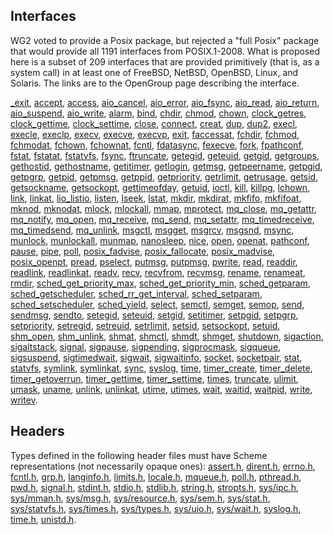 ## Interfaces

WG2 voted to provide a Posix package, but rejected a "full Posix" package that would provide all 1191 interfaces from POSIX.1-2008.  What is proposed here is a subset of 209 interfaces that are provided primitively (that is, as a system call) in at least one of FreeBSD, NetBSD, OpenBSD, Linux, and Solaris.  The links are to the OpenGroup page describing the interface.


[_exit](http://pubs.opengroup.org/onlinepubs/9699919799/functions/_exit.html),
[accept](http://pubs.opengroup.org/onlinepubs/9699919799/functions/accept.html),
[access](http://pubs.opengroup.org/onlinepubs/9699919799/functions/access.html),
[aio_cancel](http://pubs.opengroup.org/onlinepubs/9699919799/functions/aio_cancel.html),
[aio_error](http://pubs.opengroup.org/onlinepubs/9699919799/functions/aio_error.html),
[aio_fsync](http://pubs.opengroup.org/onlinepubs/9699919799/functions/aio_fsync.html),
[aio_read](http://pubs.opengroup.org/onlinepubs/9699919799/functions/aio_read.html),
[aio_return](http://pubs.opengroup.org/onlinepubs/9699919799/functions/aio_return.html),
[aio_suspend](http://pubs.opengroup.org/onlinepubs/9699919799/functions/aio_suspend.html),
[aio_write](http://pubs.opengroup.org/onlinepubs/9699919799/functions/aio_write.html),
[alarm](http://pubs.opengroup.org/onlinepubs/9699919799/functions/alarm.html),
[bind](http://pubs.opengroup.org/onlinepubs/9699919799/functions/bind.html),
[chdir](http://pubs.opengroup.org/onlinepubs/9699919799/functions/chdir.html),
[chmod](http://pubs.opengroup.org/onlinepubs/9699919799/functions/chmod.html),
[chown](http://pubs.opengroup.org/onlinepubs/9699919799/functions/chown.html),
[clock_getres](http://pubs.opengroup.org/onlinepubs/9699919799/functions/clock_getres.html),
[clock_gettime](http://pubs.opengroup.org/onlinepubs/9699919799/functions/clock_gettime.html),
[clock_settime](http://pubs.opengroup.org/onlinepubs/9699919799/functions/clock_settime.html),
[close](http://pubs.opengroup.org/onlinepubs/9699919799/functions/close.html),
[connect](http://pubs.opengroup.org/onlinepubs/9699919799/functions/connect.html),
[creat](http://pubs.opengroup.org/onlinepubs/9699919799/functions/creat.html),
[dup](http://pubs.opengroup.org/onlinepubs/9699919799/functions/dup.html),
[dup2](http://pubs.opengroup.org/onlinepubs/9699919799/functions/dup2.html),
[execl](http://pubs.opengroup.org/onlinepubs/9699919799/functions/execl.html),
[execle](http://pubs.opengroup.org/onlinepubs/9699919799/functions/execle.html),
[execlp](http://pubs.opengroup.org/onlinepubs/9699919799/functions/execlp.html),
[execv](http://pubs.opengroup.org/onlinepubs/9699919799/functions/execv.html),
[execve](http://pubs.opengroup.org/onlinepubs/9699919799/functions/execve.html),
[execvp](http://pubs.opengroup.org/onlinepubs/9699919799/functions/execvp.html),
[exit](http://pubs.opengroup.org/onlinepubs/9699919799/functions/exit.html),
[faccessat](http://pubs.opengroup.org/onlinepubs/9699919799/functions/faccessat.html),
[fchdir](http://pubs.opengroup.org/onlinepubs/9699919799/functions/fchdir.html),
[fchmod](http://pubs.opengroup.org/onlinepubs/9699919799/functions/fchmod.html),
[fchmodat](http://pubs.opengroup.org/onlinepubs/9699919799/functions/fchmodat.html),
[fchown](http://pubs.opengroup.org/onlinepubs/9699919799/functions/fchown.html),
[fchownat](http://pubs.opengroup.org/onlinepubs/9699919799/functions/fchownat.html),
[fcntl](http://pubs.opengroup.org/onlinepubs/9699919799/functions/fcntl.html),
[fdatasync](http://pubs.opengroup.org/onlinepubs/9699919799/functions/fdatasync.html),
[fexecve](http://pubs.opengroup.org/onlinepubs/9699919799/functions/fexecve.html),
[fork](http://pubs.opengroup.org/onlinepubs/9699919799/functions/fork.html),
[fpathconf](http://pubs.opengroup.org/onlinepubs/9699919799/functions/fpathconf.html),
[fstat](http://pubs.opengroup.org/onlinepubs/9699919799/functions/fstat.html),
[fstatat](http://pubs.opengroup.org/onlinepubs/9699919799/functions/fstatat.html),
[fstatvfs](http://pubs.opengroup.org/onlinepubs/9699919799/functions/fstatvfs.html),
[fsync](http://pubs.opengroup.org/onlinepubs/9699919799/functions/fsync.html),
[ftruncate](http://pubs.opengroup.org/onlinepubs/9699919799/functions/ftruncate.html),
[getegid](http://pubs.opengroup.org/onlinepubs/9699919799/functions/getegid.html),
[geteuid](http://pubs.opengroup.org/onlinepubs/9699919799/functions/geteuid.html),
[getgid](http://pubs.opengroup.org/onlinepubs/9699919799/functions/getgid.html),
[getgroups](http://pubs.opengroup.org/onlinepubs/9699919799/functions/getgroups.html),
[gethostid](http://pubs.opengroup.org/onlinepubs/9699919799/functions/gethostid.html),
[gethostname](http://pubs.opengroup.org/onlinepubs/9699919799/functions/gethostname.html),
[getitimer](http://pubs.opengroup.org/onlinepubs/9699919799/functions/getitimer.html),
[getlogin](http://pubs.opengroup.org/onlinepubs/9699919799/functions/getlogin.html),
[getmsg](http://pubs.opengroup.org/onlinepubs/9699919799/functions/getmsg.html),
[getpeername](http://pubs.opengroup.org/onlinepubs/9699919799/functions/getpeername.html),
[getpgid](http://pubs.opengroup.org/onlinepubs/9699919799/functions/getpgid.html),
[getpgrp](http://pubs.opengroup.org/onlinepubs/9699919799/functions/getpgrp.html),
[getpid](http://pubs.opengroup.org/onlinepubs/9699919799/functions/getpid.html),
[getpmsg](http://pubs.opengroup.org/onlinepubs/9699919799/functions/getpmsg.html),
[getppid](http://pubs.opengroup.org/onlinepubs/9699919799/functions/getppid.html),
[getpriority](http://pubs.opengroup.org/onlinepubs/9699919799/functions/getpriority.html),
[getrlimit](http://pubs.opengroup.org/onlinepubs/9699919799/functions/getrlimit.html),
[getrusage](http://pubs.opengroup.org/onlinepubs/9699919799/functions/getrusage.html),
[getsid](http://pubs.opengroup.org/onlinepubs/9699919799/functions/getsid.html),
[getsockname](http://pubs.opengroup.org/onlinepubs/9699919799/functions/getsockname.html),
[getsockopt](http://pubs.opengroup.org/onlinepubs/9699919799/functions/getsockopt.html),
[gettimeofday](http://pubs.opengroup.org/onlinepubs/9699919799/functions/gettimeofday.html),
[getuid](http://pubs.opengroup.org/onlinepubs/9699919799/functions/getuid.html),
[ioctl](http://pubs.opengroup.org/onlinepubs/9699919799/functions/ioctl.html),
[kill](http://pubs.opengroup.org/onlinepubs/9699919799/functions/kill.html),
[killpg](http://pubs.opengroup.org/onlinepubs/9699919799/functions/killpg.html),
[lchown](http://pubs.opengroup.org/onlinepubs/9699919799/functions/lchown.html),
[link](http://pubs.opengroup.org/onlinepubs/9699919799/functions/link.html),
[linkat](http://pubs.opengroup.org/onlinepubs/9699919799/functions/linkat.html),
[lio_listio](http://pubs.opengroup.org/onlinepubs/9699919799/functions/lio_listio.html),
[listen](http://pubs.opengroup.org/onlinepubs/9699919799/functions/listen.html),
[lseek](http://pubs.opengroup.org/onlinepubs/9699919799/functions/lseek.html),
[lstat](http://pubs.opengroup.org/onlinepubs/9699919799/functions/lstat.html),
[mkdir](http://pubs.opengroup.org/onlinepubs/9699919799/functions/mkdir.html),
[mkdirat](http://pubs.opengroup.org/onlinepubs/9699919799/functions/mkdirat.html),
[mkfifo](http://pubs.opengroup.org/onlinepubs/9699919799/functions/mkfifo.html),
[mkfifoat](http://pubs.opengroup.org/onlinepubs/9699919799/functions/mkfifoat.html),
[mknod](http://pubs.opengroup.org/onlinepubs/9699919799/functions/mknod.html),
[mknodat](http://pubs.opengroup.org/onlinepubs/9699919799/functions/mknodat.html),
[mlock](http://pubs.opengroup.org/onlinepubs/9699919799/functions/mlock.html),
[mlockall](http://pubs.opengroup.org/onlinepubs/9699919799/functions/mlockall.html),
[mmap](http://pubs.opengroup.org/onlinepubs/9699919799/functions/mmap.html),
[mprotect](http://pubs.opengroup.org/onlinepubs/9699919799/functions/mprotect.html),
[mq_close](http://pubs.opengroup.org/onlinepubs/9699919799/functions/mq_close.html),
[mq_getattr](http://pubs.opengroup.org/onlinepubs/9699919799/functions/mq_getattr.html),
[mq_notify](http://pubs.opengroup.org/onlinepubs/9699919799/functions/mq_notify.html),
[mq_open](http://pubs.opengroup.org/onlinepubs/9699919799/functions/mq_open.html),
[mq_receive](http://pubs.opengroup.org/onlinepubs/9699919799/functions/mq_receive.html),
[mq_send](http://pubs.opengroup.org/onlinepubs/9699919799/functions/mq_send.html),
[mq_setattr](http://pubs.opengroup.org/onlinepubs/9699919799/functions/mq_setattr.html),
[mq_timedreceive](http://pubs.opengroup.org/onlinepubs/9699919799/functions/mq_timedreceive.html),
[mq_timedsend](http://pubs.opengroup.org/onlinepubs/9699919799/functions/mq_timedsend.html),
[mq_unlink](http://pubs.opengroup.org/onlinepubs/9699919799/functions/mq_unlink.html),
[msgctl](http://pubs.opengroup.org/onlinepubs/9699919799/functions/msgctl.html),
[msgget](http://pubs.opengroup.org/onlinepubs/9699919799/functions/msgget.html),
[msgrcv](http://pubs.opengroup.org/onlinepubs/9699919799/functions/msgrcv.html),
[msgsnd](http://pubs.opengroup.org/onlinepubs/9699919799/functions/msgsnd.html),
[msync](http://pubs.opengroup.org/onlinepubs/9699919799/functions/msync.html),
[munlock](http://pubs.opengroup.org/onlinepubs/9699919799/functions/munlock.html),
[munlockall](http://pubs.opengroup.org/onlinepubs/9699919799/functions/munlockall.html),
[munmap](http://pubs.opengroup.org/onlinepubs/9699919799/functions/munmap.html),
[nanosleep](http://pubs.opengroup.org/onlinepubs/9699919799/functions/nanosleep.html),
[nice](http://pubs.opengroup.org/onlinepubs/9699919799/functions/nice.html),
[open](http://pubs.opengroup.org/onlinepubs/9699919799/functions/open.html),
[openat](http://pubs.opengroup.org/onlinepubs/9699919799/functions/openat.html),
[pathconf](http://pubs.opengroup.org/onlinepubs/9699919799/functions/pathconf.html),
[pause](http://pubs.opengroup.org/onlinepubs/9699919799/functions/pause.html),
[pipe](http://pubs.opengroup.org/onlinepubs/9699919799/functions/pipe.html),
[poll](http://pubs.opengroup.org/onlinepubs/9699919799/functions/poll.html),
[posix_fadvise](http://pubs.opengroup.org/onlinepubs/9699919799/functions/posix_fadvise.html),
[posix_fallocate](http://pubs.opengroup.org/onlinepubs/9699919799/functions/posix_fallocate.html),
[posix_madvise](http://pubs.opengroup.org/onlinepubs/9699919799/functions/posix_madvise.html),
[posix_openpt](http://pubs.opengroup.org/onlinepubs/9699919799/functions/posix_openpt.html),
[pread](http://pubs.opengroup.org/onlinepubs/9699919799/functions/pread.html),
[pselect](http://pubs.opengroup.org/onlinepubs/9699919799/functions/pselect.html),
[putmsg](http://pubs.opengroup.org/onlinepubs/9699919799/functions/putmsg.html),
[putpmsg](http://pubs.opengroup.org/onlinepubs/9699919799/functions/putpmsg.html),
[pwrite](http://pubs.opengroup.org/onlinepubs/9699919799/functions/pwrite.html),
[read](http://pubs.opengroup.org/onlinepubs/9699919799/functions/read.html),
[readdir](http://pubs.opengroup.org/onlinepubs/9699919799/functions/readdir.html),
[readlink](http://pubs.opengroup.org/onlinepubs/9699919799/functions/readlink.html),
[readlinkat](http://pubs.opengroup.org/onlinepubs/9699919799/functions/readlinkat.html),
[readv](http://pubs.opengroup.org/onlinepubs/9699919799/functions/readv.html),
[recv](http://pubs.opengroup.org/onlinepubs/9699919799/functions/recv.html),
[recvfrom](http://pubs.opengroup.org/onlinepubs/9699919799/functions/recvfrom.html),
[recvmsg](http://pubs.opengroup.org/onlinepubs/9699919799/functions/recvmsg.html),
[rename](http://pubs.opengroup.org/onlinepubs/9699919799/functions/rename.html),
[renameat](http://pubs.opengroup.org/onlinepubs/9699919799/functions/renameat.html),
[rmdir](http://pubs.opengroup.org/onlinepubs/9699919799/functions/rmdir.html),
[sched_get_priority_max](http://pubs.opengroup.org/onlinepubs/9699919799/functions/sched_get_priority_max.html),
[sched_get_priority_min](http://pubs.opengroup.org/onlinepubs/9699919799/functions/sched_get_priority_min.html),
[sched_getparam](http://pubs.opengroup.org/onlinepubs/9699919799/functions/sched_getparam.html),
[sched_getscheduler](http://pubs.opengroup.org/onlinepubs/9699919799/functions/sched_getscheduler.html),
[sched_rr_get_interval](http://pubs.opengroup.org/onlinepubs/9699919799/functions/sched_rr_get_interval.html),
[sched_setparam](http://pubs.opengroup.org/onlinepubs/9699919799/functions/sched_setparam.html),
[sched_setscheduler](http://pubs.opengroup.org/onlinepubs/9699919799/functions/sched_setscheduler.html),
[sched_yield](http://pubs.opengroup.org/onlinepubs/9699919799/functions/sched_yield.html),
[select](http://pubs.opengroup.org/onlinepubs/9699919799/functions/select.html),
[semctl](http://pubs.opengroup.org/onlinepubs/9699919799/functions/semctl.html),
[semget](http://pubs.opengroup.org/onlinepubs/9699919799/functions/semget.html),
[semop](http://pubs.opengroup.org/onlinepubs/9699919799/functions/semop.html),
[send](http://pubs.opengroup.org/onlinepubs/9699919799/functions/send.html),
[sendmsg](http://pubs.opengroup.org/onlinepubs/9699919799/functions/sendmsg.html),
[sendto](http://pubs.opengroup.org/onlinepubs/9699919799/functions/sendto.html),
[setegid](http://pubs.opengroup.org/onlinepubs/9699919799/functions/setegid.html),
[seteuid](http://pubs.opengroup.org/onlinepubs/9699919799/functions/seteuid.html),
[setgid](http://pubs.opengroup.org/onlinepubs/9699919799/functions/setgid.html),
[setitimer](http://pubs.opengroup.org/onlinepubs/9699919799/functions/setitimer.html),
[setpgid](http://pubs.opengroup.org/onlinepubs/9699919799/functions/setpgid.html),
[setpgrp](http://pubs.opengroup.org/onlinepubs/9699919799/functions/setpgrp.html),
[setpriority](http://pubs.opengroup.org/onlinepubs/9699919799/functions/setpriority.html),
[setregid](http://pubs.opengroup.org/onlinepubs/9699919799/functions/setregid.html),
[setreuid](http://pubs.opengroup.org/onlinepubs/9699919799/functions/setreuid.html),
[setrlimit](http://pubs.opengroup.org/onlinepubs/9699919799/functions/setrlimit.html),
[setsid](http://pubs.opengroup.org/onlinepubs/9699919799/functions/setsid.html),
[setsockopt](http://pubs.opengroup.org/onlinepubs/9699919799/functions/setsockopt.html),
[setuid](http://pubs.opengroup.org/onlinepubs/9699919799/functions/setuid.html),
[shm_open](http://pubs.opengroup.org/onlinepubs/9699919799/functions/shm_open.html),
[shm_unlink](http://pubs.opengroup.org/onlinepubs/9699919799/functions/shm_unlink.html),
[shmat](http://pubs.opengroup.org/onlinepubs/9699919799/functions/shmat.html),
[shmctl](http://pubs.opengroup.org/onlinepubs/9699919799/functions/shmctl.html),
[shmdt](http://pubs.opengroup.org/onlinepubs/9699919799/functions/shmdt.html),
[shmget](http://pubs.opengroup.org/onlinepubs/9699919799/functions/shmget.html),
[shutdown](http://pubs.opengroup.org/onlinepubs/9699919799/functions/shutdown.html),
[sigaction](http://pubs.opengroup.org/onlinepubs/9699919799/functions/sigaction.html),
[sigaltstack](http://pubs.opengroup.org/onlinepubs/9699919799/functions/sigaltstack.html),
[signal](http://pubs.opengroup.org/onlinepubs/9699919799/functions/signal.html),
[sigpause](http://pubs.opengroup.org/onlinepubs/9699919799/functions/sigpause.html),
[sigpending](http://pubs.opengroup.org/onlinepubs/9699919799/functions/sigpending.html),
[sigprocmask](http://pubs.opengroup.org/onlinepubs/9699919799/functions/sigprocmask.html),
[sigqueue](http://pubs.opengroup.org/onlinepubs/9699919799/functions/sigqueue.html),
[sigsuspend](http://pubs.opengroup.org/onlinepubs/9699919799/functions/sigsuspend.html),
[sigtimedwait](http://pubs.opengroup.org/onlinepubs/9699919799/functions/sigtimedwait.html),
[sigwait](http://pubs.opengroup.org/onlinepubs/9699919799/functions/sigwait.html),
[sigwaitinfo](http://pubs.opengroup.org/onlinepubs/9699919799/functions/sigwaitinfo.html),
[socket](http://pubs.opengroup.org/onlinepubs/9699919799/functions/socket.html),
[socketpair](http://pubs.opengroup.org/onlinepubs/9699919799/functions/socketpair.html),
[stat](http://pubs.opengroup.org/onlinepubs/9699919799/functions/stat.html),
[statvfs](http://pubs.opengroup.org/onlinepubs/9699919799/functions/statvfs.html),
[symlink](http://pubs.opengroup.org/onlinepubs/9699919799/functions/symlink.html),
[symlinkat](http://pubs.opengroup.org/onlinepubs/9699919799/functions/symlinkat.html),
[sync](http://pubs.opengroup.org/onlinepubs/9699919799/functions/sync.html),
[syslog](http://pubs.opengroup.org/onlinepubs/9699919799/functions/syslog.html),
[time](http://pubs.opengroup.org/onlinepubs/9699919799/functions/time.html),
[timer_create](http://pubs.opengroup.org/onlinepubs/9699919799/functions/timer_create.html),
[timer_delete](http://pubs.opengroup.org/onlinepubs/9699919799/functions/timer_delete.html),
[timer_getoverrun](http://pubs.opengroup.org/onlinepubs/9699919799/functions/timer_getoverrun.html),
[timer_gettime](http://pubs.opengroup.org/onlinepubs/9699919799/functions/timer_gettime.html),
[timer_settime](http://pubs.opengroup.org/onlinepubs/9699919799/functions/timer_settime.html),
[times](http://pubs.opengroup.org/onlinepubs/9699919799/functions/times.html),
[truncate](http://pubs.opengroup.org/onlinepubs/9699919799/functions/truncate.html),
[ulimit](http://pubs.opengroup.org/onlinepubs/9699919799/functions/ulimit.html),
[umask](http://pubs.opengroup.org/onlinepubs/9699919799/functions/umask.html),
[uname](http://pubs.opengroup.org/onlinepubs/9699919799/functions/uname.html),
[unlink](http://pubs.opengroup.org/onlinepubs/9699919799/functions/unlink.html),
[unlinkat](http://pubs.opengroup.org/onlinepubs/9699919799/functions/unlinkat.html),
[utime](http://pubs.opengroup.org/onlinepubs/9699919799/functions/utime.html),
[utimes](http://pubs.opengroup.org/onlinepubs/9699919799/functions/utimes.html),
[wait](http://pubs.opengroup.org/onlinepubs/9699919799/functions/wait.html),
[waitid](http://pubs.opengroup.org/onlinepubs/9699919799/functions/waitid.html),
[waitpid](http://pubs.opengroup.org/onlinepubs/9699919799/functions/waitpid.html),
[write](http://pubs.opengroup.org/onlinepubs/9699919799/functions/write.html),
[writev](http://pubs.opengroup.org/onlinepubs/9699919799/functions/writev.html).

## Headers

Types defined in the following header files must have Scheme representations (not necessarily opaque ones):
[assert.h](http://pubs.opengroup.org/onlinepubs/9699919799/basedefs/assert.h.html),
[dirent.h](http://pubs.opengroup.org/onlinepubs/9699919799/basedefs/dirent.h.html),
[errno.h](http://pubs.opengroup.org/onlinepubs/9699919799/basedefs/errno.h.html),
[fcntl.h](http://pubs.opengroup.org/onlinepubs/9699919799/basedefs/fcntl.h.html),
[grp.h](http://pubs.opengroup.org/onlinepubs/9699919799/basedefs/grp.h.html),
[langinfo.h](http://pubs.opengroup.org/onlinepubs/9699919799/basedefs/langinfo.h.html),
[limits.h](http://pubs.opengroup.org/onlinepubs/9699919799/basedefs/limits.h.html),
[locale.h](http://pubs.opengroup.org/onlinepubs/9699919799/basedefs/locale.h.html),
[mqueue.h](http://pubs.opengroup.org/onlinepubs/9699919799/basedefs/mqueue.h.html),
[poll.h](http://pubs.opengroup.org/onlinepubs/9699919799/basedefs/poll.h.html),
[pthread.h](http://pubs.opengroup.org/onlinepubs/9699919799/basedefs/pthread.h.html),
[pwd.h](http://pubs.opengroup.org/onlinepubs/9699919799/basedefs/pwd.h.html),
[signal.h](http://pubs.opengroup.org/onlinepubs/9699919799/basedefs/signal.h.html),
[stdint.h](http://pubs.opengroup.org/onlinepubs/9699919799/basedefs/stdint.h.html),
[stdio.h](http://pubs.opengroup.org/onlinepubs/9699919799/basedefs/stdio.h.html),
[stdlib.h](http://pubs.opengroup.org/onlinepubs/9699919799/basedefs/stdlib.h.html),
[string.h](http://pubs.opengroup.org/onlinepubs/9699919799/basedefs/string.h.html),
[stropts.h](http://pubs.opengroup.org/onlinepubs/9699919799/basedefs/stropts.h.html),
[sys/ipc.h](http://pubs.opengroup.org/onlinepubs/9699919799/basedefs/sys/ipc.h.html),
[sys/mman.h](http://pubs.opengroup.org/onlinepubs/9699919799/basedefs/sys/mman.h.html),
[sys/msg.h](http://pubs.opengroup.org/onlinepubs/9699919799/basedefs/sys/msg.h.html),
[sys/resource.h](http://pubs.opengroup.org/onlinepubs/9699919799/basedefs/sys/resource.h.html),
[sys/sem.h](http://pubs.opengroup.org/onlinepubs/9699919799/basedefs/sys/sem.h.html),
[sys/stat.h](http://pubs.opengroup.org/onlinepubs/9699919799/basedefs/sys/stat.h.html),
[sys/statvfs.h](http://pubs.opengroup.org/onlinepubs/9699919799/basedefs/sys/statvfs.h.html),
[sys/times.h](http://pubs.opengroup.org/onlinepubs/9699919799/basedefs/sys/times.h.html),
[sys/types.h](http://pubs.opengroup.org/onlinepubs/9699919799/basedefs/sys/types.h.html),
[sys/uio.h](http://pubs.opengroup.org/onlinepubs/9699919799/basedefs/sys/uio.h.html),
[sys/wait.h](http://pubs.opengroup.org/onlinepubs/9699919799/basedefs/sys/wait.h.html),
[syslog.h](http://pubs.opengroup.org/onlinepubs/9699919799/basedefs/syslog.h.html),
[time.h](http://pubs.opengroup.org/onlinepubs/9699919799/basedefs/time.h.html),
[unistd.h](http://pubs.opengroup.org/onlinepubs/9699919799/basedefs/unistd.h.html).

